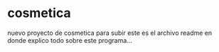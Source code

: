 # cosmetica
nuevo proyecto de cosmetica para subir 
este es el archivo readme en donde explico todo sobre este programa...
